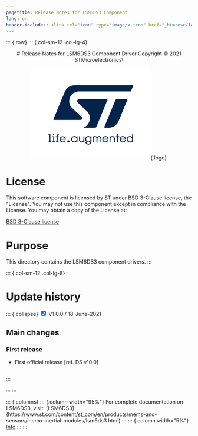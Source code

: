 ```yaml
---
pagetitle: Release Notes for LSM6DS3 Component
lang: en
header-includes: <link rel="icon" type="image/x-icon" href="_htmresc/favicon.png" />
---
```


::: {.row}
::: {.col-sm-12 .col-lg-4}

<center>
# Release Notes for LSM6DS3 Component Driver
Copyright &copy; 2021 STMicroelectronics\

[![ST logo](_htmresc/st_logo_2020.png)](https://www.st.com){.logo}
</center>

# License

This software component is licensed by ST under BSD 3-Clause license, the "License".
You may not use this component except in compliance with the License. You may obtain a copy of the License at:

[BSD 3-Clause license](https://opensource.org/licenses/BSD-3-Clause)

# Purpose

This directory contains the LSM6DS3 component drivers.
:::

::: {.col-sm-12 .col-lg-8}
# Update history

::: {.collapse}
<input type="checkbox" id="collapse-section1" checked aria-hidden="true">
<label for="collapse-section1" aria-hidden="true">V1.0.0 / 18-June-2021</label>
<div>			

## Main changes

### First release

- First official release [ref. DS v10.0]

##

</div>
:::

:::
:::

<footer class="sticky">
::: {.columns}
::: {.column width="95%"}
For complete documentation on LSM6DS3,
visit:
[LSM6DS3](https://www.st.com/content/st_com/en/products/mems-and-sensors/inemo-inertial-modules/lsm6ds3.html)
:::
::: {.column width="5%"}
<abbr title="Based on template cx566953 version 2.0">Info</abbr>
:::
:::
</footer>
